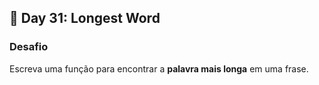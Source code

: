 ## 📅 Day 31: Longest Word

### Desafio  

Escreva uma função para encontrar a **palavra mais longa** em uma frase.